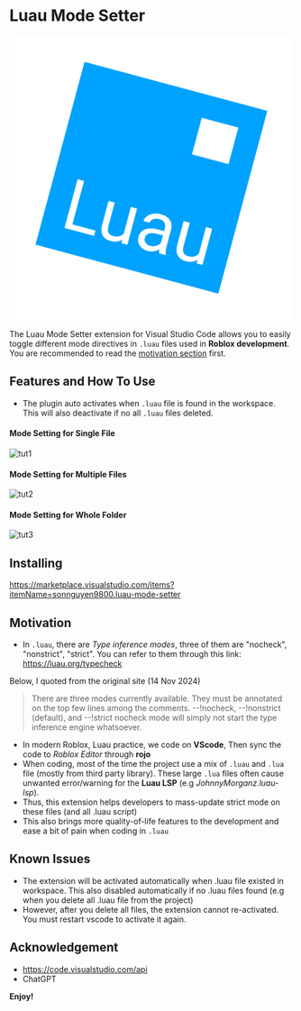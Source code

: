 # Luau Mode Setter

![alt text](luau-icon.png)

The Luau Mode Setter extension for Visual Studio Code allows you to easily toggle different mode directives in `.luau` files used in **Roblox development**. You are recommended to read the [motivation section](#motivation) first.

## Features and How To Use
- The plugin auto activates when `.luau` file is found in the workspace. This will also deactivate if no all `.luau` files deleted.

####  Mode Setting for Single File
![tut1](https://github.com/user-attachments/assets/8ed3bf94-ff3c-4b03-b774-a71f0a35bbd1)

#### Mode Setting for Multiple Files
![tut2](https://github.com/user-attachments/assets/133383d7-a499-44ea-b708-fcfd40359fc9)

#### Mode Setting for Whole Folder
![tut3](https://github.com/user-attachments/assets/dd6635da-202f-4868-bdd3-c9c0c13ba790)


## Installing

https://marketplace.visualstudio.com/items?itemName=sonnguyen9800.luau-mode-setter

## Motivation
- In `.luau`, there are *Type inference modes*, three of them are "nocheck", "nonstrict", "strict". You can refer to them through this link: https://luau.org/typecheck

Below, I quoted from the original site (14 Nov 2024)
>There are three modes currently available. They must be annotated on the top few lines among the comments.
>--!nocheck,
--!nonstrict (default), and
--!strict
>nocheck mode will simply not start the type inference engine whatsoever.

- In modern Roblox, Luau practice, we code on **VScode**, Then sync the code to *Roblox Editor* through **rojo**
- When coding, most of the time the project use a mix of `.luau` and `.lua` file (mostly from third party library). These large `.lua` files often cause unwanted error/warning for the **Luau LSP** (e.g *JohnnyMorganz.luau-lsp*).
- Thus, this extension helps developers to mass-update strict mode on these files (and all .luau script)
- This also brings more quality-of-life features to the development and ease a bit of pain when coding in `.luau`

## Known Issues

- The extension will be activated automatically when .luau file existed in workspace. This also disabled automatically if no .luau files found (e.g when you delete all .luau file from the project)
- However, after you delete all files, the extension cannot re-activated. You must restart vscode to activate it again.

## Acknowledgement
- https://code.visualstudio.com/api
- ChatGPT

**Enjoy!**
